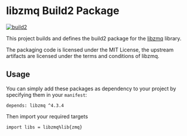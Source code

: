 # libzmq Build2 Package

[![build2](https://github.com/build2-packaging/ZeroMQ-libzmq/actions/workflows/build2.yml/badge.svg)](https://github.com/build2-packaging/ZeroMQ-libzmq/actions/workflows/build2.yml)

This project builds and defines the build2 package for the [libzmq](https://github.com/zeromq/libzmq) library.

The packaging code is licensed under the MIT License, the upstream artifacts are licensed under the terms and conditions of libzmq.

## Usage

You can simply add these packages as dependency to your project by specifying them in your `manifest`:

```
depends: libzmq ^4.3.4
```

Then import your required targets

```
import libs = libzmq%lib{zmq}
```

